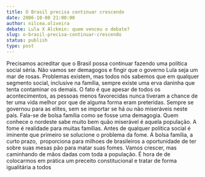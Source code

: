 ```yaml
---
title: O Brasil precisa continuar crescendo
date: 2006-10-08 21:00:00
author: nilcea.oliveira
debate: Lula X Alckmin: quem venceu o debate?
slug: o-brasil-precisa-continuar-crescendo
status: publish 
type: post
---
```


Precisamos acreditar que o Brasil possa continuar fazendo uma política social séria. Não vamos ser demagogos e fingir que o governo Lula seja um mar de rosas. Problemas existem, mas todos nós sabemos que em qualquer segmento social, inclusive na família, sempre existe uma erva daninha que tenta contaminar os demais. O fato é que apesar de todos os acontecimentos, as pessoas menos favorecidas nunca tiveram a chance de ter uma vida melhor por que de alguma forma eram preteridas. Sempre se governou para as elites, sem se importar se há ou não miseráveis neste país. Fala-se de bolsa família como se fosse uma demagogia. Quem conhece o nordeste sabe muito bem quão miserável é aquela população. A fome é realidade para muitas famílias. Antes de qualquer política social é iminente que primeiro se solucione o problema da fome. A bolsa família, a curto prazo,  proporciona para milhoes de brasileiros a oportunidade de ter sobre suas mesas pão para matar suas fomes. Vamos crescer, mas caminhando de mãos dadas com toda a população. É hora de de colocarmos em prática um preceito constitucional e tratar de forma igualitária a todos
